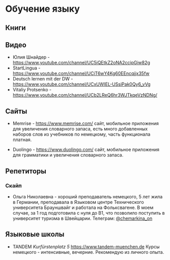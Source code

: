 # Обучение языку


## Книги


## Видео

* Юлия Шнайдер - https://www.youtube.com/channel/UC5iQEtkZ2oNA2ccipGiw82g
* StartLingua - https://www.youtube.com/channel/UCiT6wY4Kg60EEncqjjx35fw
* Deutsch lernen mit der DW - https://www.youtube.com/channel/UCxUWIEL-USsiPak0Qy6_vVg
* Vitaliy Protsenko - https://www.youtube.com/channel/UCb2LReQ6hr3WJTkqeVzNDNg/

## Сайты

* Memrise - https://www.memrise.com/ сайт, мобильное приложения для увеличения словарного запаса, есть много добавленных наборов слов из учебников по немецкому, часть функционала платная.

* Duolingo - https://www.duolingo.com/ сайт, мобильное приложения для грамматики и увеличения словарного запаса.

## Репетиторы

### Скайп

* Ольга Николаевна - хороший преподаватель немецкого, 5 лет жила в Германии, преподавала в Языковом центре Технического университета Брауншвайг и работала на Фольксвагене. В моем случае, за 1 год подготовила с нуля до B1, что позволило поступить в университет туризма в Швейцарии.
Телеграм: [@chemarkina_on](https://t.me/chemarkina_on)

## Языковые школы
* TANDEM
*Kurfürstenplatz 5*
https://www.tandem-muenchen.de
Курсы немецкого - интенсивные, вечерние.
Рекомендую из личного опыта.
